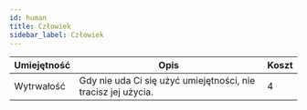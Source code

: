 ```yaml
---
id: human
title: Człowiek
sidebar_label: Człowiek
---
```


| Umiejętność | Opis | Koszt |
|-------------|------|---|
| Wytrwałość | Gdy nie uda Ci się użyć umiejętności, nie tracisz jej użycia. | 4 |